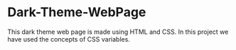 # Dark-Theme-WebPage
This dark theme web page is made using HTML and CSS. In this project we have used the concepts of CSS variables.

